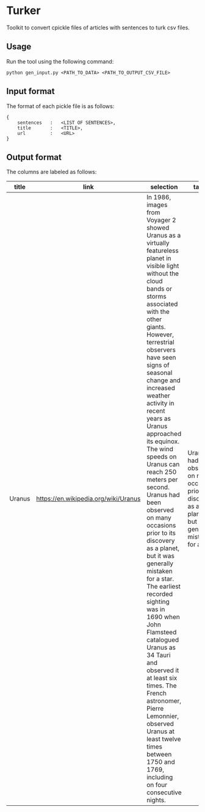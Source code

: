 # Turker

Toolkit to convert cpickle files of articles with sentences to turk csv files.

## Usage

Run the tool using the following command:

	python gen_input.py <PATH_TO_DATA> <PATH_TO_OUTPUT_CSV_FILE>

## Input format

The format of each pickle file is as follows:

	{
		sentences 	: 	<LIST OF SENTENCES>,
		title 		:	<TITLE>,
		url 		: 	<URL>
	}

## Output format

The columns are labeled as follows:

title | link | selection | target 
--- | --- | --- | ---
Uranus | https://en.wikipedia.org/wiki/Uranus | In 1986, images from Voyager 2 showed Uranus as a virtually featureless planet in visible light without the cloud bands or storms associated with the other giants. However, terrestrial observers have seen signs of seasonal change and increased weather activity in recent years as Uranus approached its equinox. The wind speeds on Uranus can reach 250 meters per second. Uranus had been observed on many occasions prior to its discovery as a planet, but it was generally mistaken for a star. The earliest recorded sighting was in 1690 when John Flamsteed catalogued Uranus as 34 Tauri and observed it at least six times. The French astronomer, Pierre Lemonnier, observed Uranus at least twelve times between 1750 and 1769, including on four consecutive nights. | Uranus had been observed on many occasions prior to its discovery as a planet, but it was generally mistaken for a star.